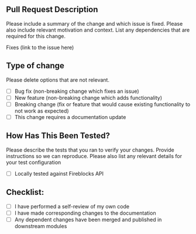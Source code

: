 ## Pull Request Description

Please include a summary of the change and which issue is fixed. Please also include relevant motivation and context. List any dependencies that are required for this change.

Fixes (link to the issue here)

## Type of change

Please delete options that are not relevant.

- [ ] Bug fix (non-breaking change which fixes an issue)
- [ ] New feature (non-breaking change which adds functionality)
- [ ] Breaking change (fix or feature that would cause existing functionality to not work as expected)
- [ ] This change requires a documentation update

## How Has This Been Tested?

Please describe the tests that you ran to verify your changes. Provide instructions so we can reproduce. Please also list any relevant details for your test configuration

- [ ] Locally tested against Fireblocks API

## Checklist:

- [ ] I have performed a self-review of my own code
- [ ] I have made corresponding changes to the documentation
- [ ] Any dependent changes have been merged and published in downstream modules
